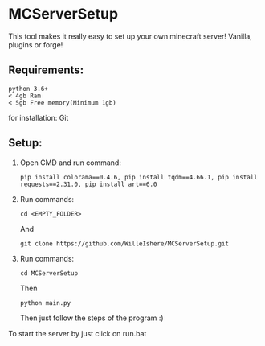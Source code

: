 # MCServerSetup

This tool makes it really easy to set up your own minecraft server! Vanilla, plugins or forge!

## Requirements:
```
python 3.6+
< 4gb Ram
< 5gb Free memory(Minimum 1gb)
```

for installation:
Git


## Setup:

1. Open CMD and run command:
   ```
   pip install colorama==0.4.6, pip install tqdm==4.66.1, pip install requests==2.31.0, pip install art==6.0
   ```
   
3. Run commands:
   ```
   cd <EMPTY_FOLDER>
   ```
   And
   ```
   git clone https://github.com/WilleIshere/MCServerSetup.git
   ```

4. Run commands:
   ```
   cd MCServerSetup
   ```
   Then
   ```
   python main.py
   ```
   Then just follow the steps of the program :)


To start the server by just click on run.bat
